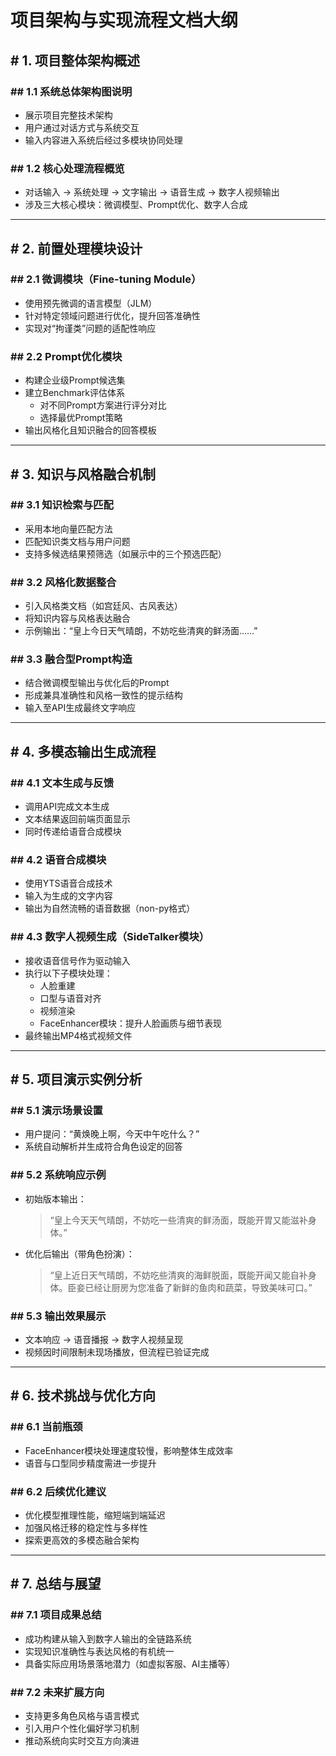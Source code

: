 # 项目架构与实现流程文档大纲

## # 1. 项目整体架构概述

### ## 1.1 系统总体架构图说明
- 展示项目完整技术架构
- 用户通过对话方式与系统交互
- 输入内容进入系统后经过多模块协同处理

### ## 1.2 核心处理流程概览
- 对话输入 → 系统处理 → 文字输出 → 语音生成 → 数字人视频输出
- 涉及三大核心模块：微调模型、Prompt优化、数字人合成

---

## # 2. 前置处理模块设计

### ## 2.1 微调模块（Fine-tuning Module）
- 使用预先微调的语言模型（JLM）
- 针对特定领域问题进行优化，提升回答准确性
- 实现对“拘谨类”问题的适配性响应

### ## 2.2 Prompt优化模块
- 构建企业级Prompt候选集
- 建立Benchmark评估体系
  - 对不同Prompt方案进行评分对比
  - 选择最优Prompt策略
- 输出风格化且知识融合的回答模板

---

## # 3. 知识与风格融合机制

### ## 3.1 知识检索与匹配
- 采用本地向量匹配方法
- 匹配知识类文档与用户问题
- 支持多候选结果预筛选（如展示中的三个预选匹配）

### ## 3.2 风格化数据整合
- 引入风格类文档（如宫廷风、古风表达）
- 将知识内容与风格表达融合
- 示例输出：“皇上今日天气晴朗，不妨吃些清爽的鲜汤面……”

### ## 3.3 融合型Prompt构造
- 结合微调模型输出与优化后的Prompt
- 形成兼具准确性和风格一致性的提示结构
- 输入至API生成最终文字响应

---

## # 4. 多模态输出生成流程

### ## 4.1 文本生成与反馈
- 调用API完成文本生成
- 文本结果返回前端页面显示
- 同时传递给语音合成模块

### ## 4.2 语音合成模块
- 使用YTS语音合成技术
- 输入为生成的文字内容
- 输出为自然流畅的语音数据（non-py格式）

### ## 4.3 数字人视频生成（SideTalker模块）
- 接收语音信号作为驱动输入
- 执行以下子模块处理：
  - 人脸重建
  - 口型与语音对齐
  - 视频渲染
  - FaceEnhancer模块：提升人脸画质与细节表现
- 最终输出MP4格式视频文件

---

## # 5. 项目演示实例分析

### ## 5.1 演示场景设置
- 用户提问：“黄焕晚上啊，今天中午吃什么？”
- 系统自动解析并生成符合角色设定的回答

### ## 5.2 系统响应示例
- 初始版本输出：
  > “皇上今天天气晴朗，不妨吃一些清爽的鲜汤面，既能开胃又能滋补身体。”
- 优化后输出（带角色扮演）：
  > “皇上近日天气晴朗，不妨吃些清爽的海鲜脱面，既能开闻又能自补身体。臣妾已经让厨房为您准备了新鲜的鱼肉和蔬菜，导致美味可口。”

### ## 5.3 输出效果展示
- 文本响应 → 语音播报 → 数字人视频呈现
- 视频因时间限制未现场播放，但流程已验证完成

---

## # 6. 技术挑战与优化方向

### ## 6.1 当前瓶颈
- FaceEnhancer模块处理速度较慢，影响整体生成效率
- 语音与口型同步精度需进一步提升

### ## 6.2 后续优化建议
- 优化模型推理性能，缩短端到端延迟
- 加强风格迁移的稳定性与多样性
- 探索更高效的多模态融合架构

---

## # 7. 总结与展望

### ## 7.1 项目成果总结
- 成功构建从输入到数字人输出的全链路系统
- 实现知识准确性与表达风格的有机统一
- 具备实际应用场景落地潜力（如虚拟客服、AI主播等）

### ## 7.2 未来扩展方向
- 支持更多角色风格与语言模式
- 引入用户个性化偏好学习机制
- 推动系统向实时交互方向演进